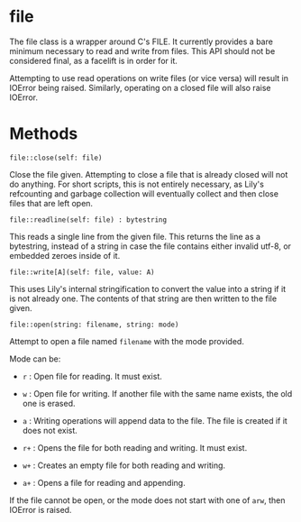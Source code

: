 file
====

The file class is a wrapper around C's FILE. It currently provides a bare minimum necessary to read and write from files. This API should not be considered final, as a facelift is in order for it.

Attempting to use read operations on write files (or vice versa) will result in IOError being raised. Similarly, operating on a closed file will also raise IOError.

# Methods

`file::close(self: file)`

Close the file given. Attempting to close a file that is already closed will not do anything. For short scripts, this is not entirely necessary, as Lily's refcounting and garbage collection will eventually collect and then close files that are left open.


`file::readline(self: file) : bytestring`

This reads a single line from the given file. This returns the line as a bytestring, instead of a string in case the file contains either invalid utf-8, or embedded zeroes inside of it.


`file::write[A](self: file, value: A)`

This uses Lily's internal stringification to convert the value into a string if it is not already one. The contents of that string are then written to the file given.


`file::open(string: filename, string: mode)`

Attempt to open a file named `filename` with the mode provided.

Mode can be:

* `r` : Open file for reading. It must exist.

* `w` : Open file for writing. If another file with the same name exists, the old one is erased.

* `a` : Writing operations will append data to the file. The file is created if it does not exist.

* `r+` : Opens the file for both reading and writing. It must exist.

* `w+` : Creates an empty file for both reading and writing.

* `a+` : Opens a file for reading and appending.

If the file cannot be open, or the mode does not start with one of `arw`, then IOError is raised.
